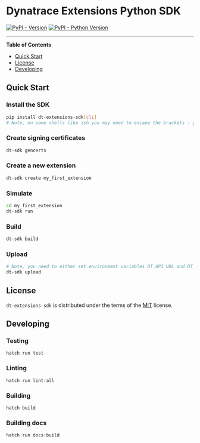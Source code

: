 # Dynatrace Extensions Python SDK

[![PyPI - Version](https://img.shields.io/pypi/v/dt-extensions-sdk.svg)](https://pypi.org/project/dt-extensions-sdk)
[![PyPI - Python Version](https://img.shields.io/pypi/pyversions/dt-extensions-sdk.svg)](https://pypi.org/project/dt-extensions-sdk)

-----

**Table of Contents**

- [Quick Start](#quick-start)
- [License](#license)
- [Developing](#developing)

## Quick Start

### Install the SDK

```bash
pip install dt-extensions-sdk[cli]
# Note, on some shells like zsh you may need to escape the brackets - pip install dt-extensions-sdk\[cli\]
```

### Create signing certificates

```bash
dt-sdk gencerts
```

### Create a new extension

```bash
dt-sdk create my_first_extension
```

### Simulate

```bash
cd my_first_extension
dt-sdk run
```

### Build
    
```bash
dt-sdk build
```


### Upload
    
```bash
# Note, you need to either set environment variables DT_API_URL and DT_API_TOKEN or pass them as arguments
dt-sdk upload
```

## License

`dt-extensions-sdk` is distributed under the terms of the [MIT](https://spdx.org/licenses/MIT.html) license.

## Developing

### Testing

```console
hatch run test
```

### Linting

```console
hatch run lint:all
```

### Building

```console
hatch build
```

### Building docs

```console
hatch run docs:build
```